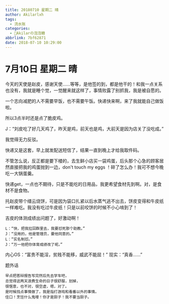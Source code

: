 ```yaml
---
title: 20180710 星期二 晴
author: Akilarlxh
tags:
  - 流水账
categories:
  - 🍬Akilarの泡泡糖
abbrlink: 7bf62871
date: 2018-07-10 10:29:00
---
```

  # 7月10日 星期二 晴
  
今天的天使是赵皮，感谢天使……等等，是他签的到，都是他干的！和我一点关系也没有，我就是睡个觉，一觉醒来就这样了，事情败露了别抓我，我是被自愿的。

一个志向减肥的人不需要早饭，也不需要午饭。快递快来啊，来了我就能自己做饭啦。

所以3点半时还是点了脆皮鸡。

J：“刘皮吃了好几天鸡了，昨天是鸡，前天也是鸡，大前天是因为店关了没吃成。”

我觉得无力反驳。

快递又是这套，早上就发配送短信了，结果一直到晚上才给我取件码。

不管怎么说，反正都是要下楼的，去生鲜小店买一袋鸡蛋，后头那个心急的顾客居然直接把我的鸡蛋抛到一边，don't touch my eggs ！碎了怎么办！我可不想今晚吃一大锅蛋羹。

快递get，一点也不期待，只是不能吃的日用品，我更希望食材先到啊。对，是食材不是食物。

托赵皮带个缙云烧饼，可是因为袋口扎紧以后水蒸气逃不出去，饼皮变得和牛皮纸一样难吃。我没有吃过牛皮纸！只是以前咬饼的时候不小心啃到了！

吉皮的体测成绩出问题了，好激动啊！
```
L：“快，把我拉回群里去，我要怼死那个助教。”
J：“没用的，他是管理员，要他同意的。”
L：“实名制怼。”
J：“万一他把你体育成绩改了呢。”
```
内心OS：“富贵不能淫，贫贱不能移，威武不能屈！”
现实：“真香……”

题外话
```
早点把答辩报告写完然后先去学车吧，
总觉得这两天浪费生命的日子很舒服，划掉，
很惬意，也不对，很空虚，嗯，对了。
是时候找点事情做了，我是指打游戏和看番以外的事情。
住口！烹饪什么鬼喽！你才是厨子！我不要当厨子。
```